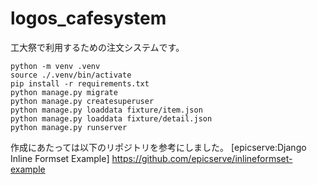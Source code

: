 # logos_cafesystem

工大祭で利用するための注文システムです。

```
python -m venv .venv
source ./.venv/bin/activate
pip install -r requirements.txt
python manage.py migrate
python manage.py createsuperuser
python manage.py loaddata fixture/item.json
python manage.py loaddata fixture/detail.json
python manage.py runserver
```

作成にあたっては以下のリポジトリを参考にしました。
[epicserve:Django Inline Formset Example]
https://github.com/epicserve/inlineformset-example
